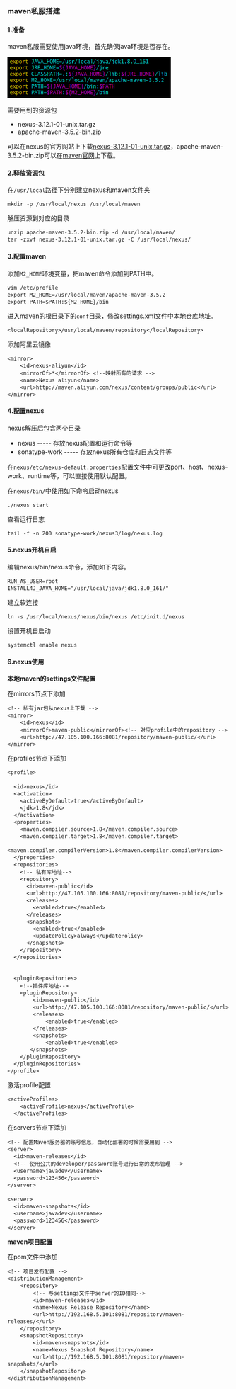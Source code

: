 ### maven私服搭建

#### 1.准备

maven私服需要使用java环境，首先确保java环境是否存在。

![java环境](images/maven.png)

需要用到的资源包

- nexus-3.12.1-01-unix.tar.gz
- apache-maven-3.5.2-bin.zip

可以在nexus的官方网站上下载[nexus-3.12.1-01-unix.tar.gz](https://www.sonatype.com/nexus-repository-oss)，apache-maven-3.5.2-bin.zip可以在[maven官网](http://maven.apache.org/download.cgi)上下载。

#### 2.释放资源包

在`/usr/local`路径下分别建立nexus和maven文件夹

	mkdir -p /usr/local/nexus /usr/local/maven

解压资源到对应的目录

	unzip apache-maven-3.5.2-bin.zip -d /usr/local/maven/
	tar -zxvf nexus-3.12.1-01-unix.tar.gz -C /usr/local/nexus/

#### 3.配置maven

添加`M2_HOME`环境变量，把maven命令添加到PATH中。

	vim /etc/profile
	export M2_HOME=/usr/local/maven/apache-maven-3.5.2
	export PATH=$PATH:${M2_HOME}/bin


进入maven的根目录下的`conf`目录，修改settings.xml文件中本地仓库地址。

	<localRepository>/usr/local/maven/repository</localRepository>

添加阿里云镜像

    <mirror>
        <id>nexus-aliyun</id>
        <mirrorOf>*</mirrorOf> <!--映射所有的请求 -->
        <name>Nexus aliyun</name>
        <url>http://maven.aliyun.com/nexus/content/groups/public</url>
    </mirror>

#### 4.配置nexus

nexus解压后包含两个目录

- nexus -----  存放nexus配置和运行命令等
- sonatype-work -----  存放nexus所有仓库和日志文件等

在`nexus/etc/nexus-default.properties`配置文件中可更改port、host、nexus-work、runtime等，可以直接使用默认配置。

在`nexus/bin/`中使用如下命令启动nexus

	./nexus start
查看运行日志

	tail -f -n 200 sonatype-work/nexus3/log/nexus.log


#### 5.nexus开机自启

编辑nexus/bin/nexus命令，添加如下内容。

	RUN_AS_USER=root
	INSTALL4J_JAVA_HOME="/usr/local/java/jdk1.8.0_161/"

建立软连接

	ln -s /usr/local/nexus/nexus/bin/nexus /etc/init.d/nexus

设置开机自启动

	systemctl enable nexus

#### 6.nexus使用

**本地maven的settings文件配置**

在mirrors节点下添加

	<!-- 私有jar包从nexus上下载 -->
	<mirror>
		<id>nexus</id>
		<mirrorOf>maven-public</mirrorOf><!-- 对应profile中的repository -->
		<url>http://47.105.100.166:8081/repository/maven-public/</url>
    </mirror>

在profiles节点下添加

	<profile>
	
	  <id>nexus</id>
	  <activation>
		<activeByDefault>true</activeByDefault>
		<jdk>1.8</jdk>
	  </activation>
	  <properties>   
		<maven.compiler.source>1.8</maven.compiler.source>
		<maven.compiler.target>1.8</maven.compiler.target>
	    <maven.compiler.compilerVersion>1.8</maven.compiler.compilerVersion>
	  </properties>
      <repositories>
		<!-- 私有库地址-->
        <repository>
          <id>maven-public</id>
          <url>http://47.105.100.166:8081/repository/maven-public/</url>
          <releases>
            <enabled>true</enabled>
          </releases>
          <snapshots>
            <enabled>true</enabled>
            <updatePolicy>always</updatePolicy>
          </snapshots>
        </repository>
      </repositories>
	  
	  
	  <pluginRepositories>
		<!--插件库地址-->
		<pluginRepository>
			<id>maven-public</id>
			<url>http://47.105.100.166:8081/repository/maven-public/</url>
			<releases>
				<enabled>true</enabled>
			</releases>
			<snapshots>
				<enabled>true</enabled>
		   </snapshots>
		</pluginRepository>
	  </pluginRepositories>	
    </profile>

激活profile配置

	<activeProfiles>
	    <activeProfile>nexus</activeProfile>
	  </activeProfiles>

在servers节点下添加

	<!-- 配置Maven服务器的账号信息，自动化部署的时候需要用到 -->
	<server>
	  <id>maven-releases</id>
	  <!-- 使用公共的developer/password账号进行日常的发布管理 -->
	  <username>javadev</username>
	  <password>123456</password>
	</server>

	<server>
	  <id>maven-snapshots</id>
	  <username>javadev</username>
	  <password>123456</password>
	</server>


**maven项目配置**

在pom文件中添加

	<!-- 项目发布配置 -->
	<distributionManagement>
		<repository>
			<!-- 与settings文件中server的ID相同-->
			<id>maven-releases</id>
			<name>Nexus Release Repository</name>
			<url>http://192.168.5.101:8081/repository/maven-releases/</url>
		</repository>
		<snapshotRepository>
			<id>maven-snapshots</id>
			<name>Nexus Snapshot Repository</name>
			<url>http://192.168.5.101:8081/repository/maven-snapshots/</url>
		</snapshotRepository>
	</distributionManagement>